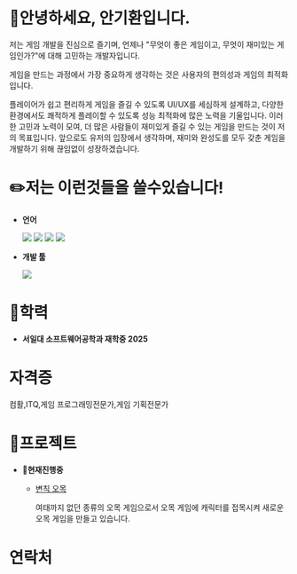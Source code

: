 # 👋안녕하세요, 안기환입니다.
저는 게임 개발을 진심으로 즐기며, 언제나 "무엇이 좋은 게임이고, 무엇이 재미있는 게임인가?"에 대해 고민하는 개발자입니다. 

게임을 만드는 과정에서 가장 중요하게 생각하는 것은 사용자의 편의성과 게임의 최적화입니다.

플레이어가 쉽고 편리하게 게임을 즐길 수 있도록 UI/UX를 세심하게 설계하고, 다양한 환경에서도 쾌적하게 플레이할 수 있도록 성능 최적화에 많은 노력을 기울입니다. 이러한 고민과 노력이 모여, 더 많은 사람들이 재미있게 즐길 수 있는 게임을 만드는 것이 저의 목표입니다.
앞으로도 유저의 입장에서 생각하며, 재미와 완성도를 모두 갖춘 게임을 개발하기 위해 끊임없이 성장하겠습니다.
# ✏️저는 이런것들을 쓸수있습니다!
* **언어**

  <img src="https://img.shields.io/badge/C-00599C?style=flat-square&logo=C&logoColor=white"/></a>
  <img src="https://img.shields.io/badge/C++-00599C?style=flat-square&logo=C%2B%2B&logoColor=white"/></a>
  <img src="https://img.shields.io/badge/c%23-%23239120?style=flat-square&logo=C-Sharp&logoColor=white"/></a>
  <img src="https://img.shields.io/badge/java-%23ED8B00?style=flat-square&logo=openjdk&logoColor=white"/></a>
* **개발 툴**

  [<img src="https://img.shields.io/badge/unity-%23000000?style=flat-square&logo=unity&logoColor=white"/></a>](./UnityHaks "변칙오목")
# 📖학력
* **서일대 소프트웨어공학과 재학중 2025**

# 자격증
컴활,ITQ,게임 프로그래밍전문가,게임 기획전문가

# 📄프로젝트
* 📝**현재진행중**
  * [변칙 오목](https://github.com/JIN-YOO-YU/Omok "변칙 오목" )

    여태까지 없던 종류의 오목 게임으로서 오목 게임에 캐릭터를 접목시켜 새로운 오목 게임을 만들고 있습니다.
# 연락처
